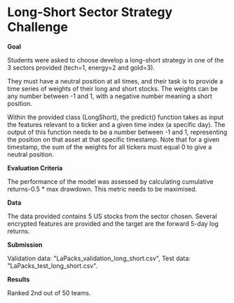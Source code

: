 # Long-Short Sector Strategy Challenge

**Goal**

Students were asked to choose develop a long-short strategy in one of the 3 sectors provided (tech=1, energy=2 and gold=3).

They must have a neutral position at all times, and their task is to provide a time series of weights of their long and short stocks. The weights can be any number between -1 and 1, with a negative number meaning a short position.

Within the provided class (LongShort), the predict() function takes as input the features relevant to a ticker and a given time index (a specific day). The output of this function needs to be a number between -1 and 1, representing the position on that asset at that specific timestamp. Note that for a given timestamp, the sum of the weights for all tickers must equal 0 to give a neutral position.

**Evaluation Criteria**

The performance of the model was assessed by calculating cumulative returns-0.5 * max drawdown. This metric needs to be maximised.

**Data**

The data provided contains 5 US stocks from the sector chosen. Several encrypted features are provided and the target are the forward 5-day log returns.

**Submission**

Validation data: "LaPacks_validation_long_short.csv", Test data: "LaPacks_test_long_short.csv".

**Results**

Ranked 2nd out of 50 teams.
